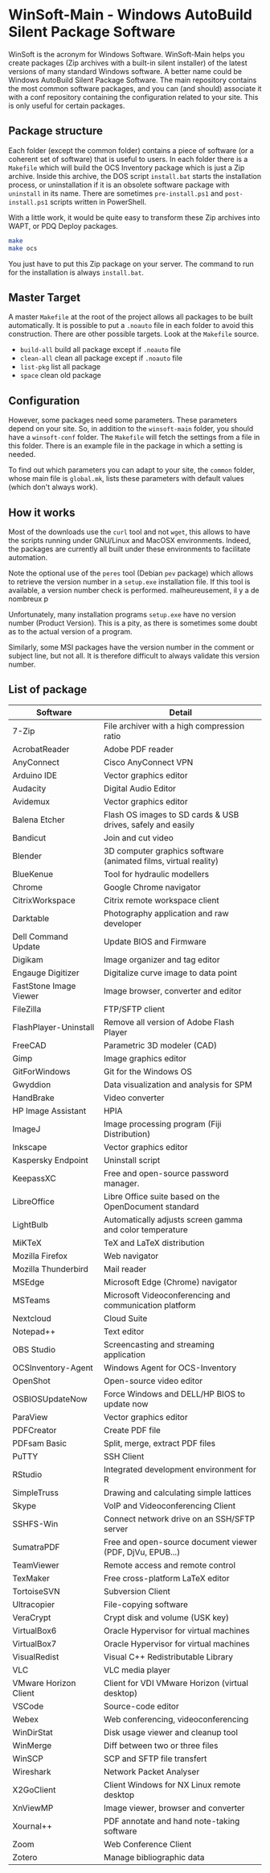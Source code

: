 # WinSoft-Main - Windows AutoBuild Silent Package Software

WinSoft is the acronym for Windows Software.
WinSoft-Main helps you create packages
(Zip archives with a built-in silent installer)
of the latest versions of many standard Windows software. 
A better name could be Windows AutoBuild Silent Package Software.
The main repository contains the most common software packages,
and you can (and should) associate it with a conf repository containing
the configuration related to your site.
This is only useful for certain packages.

## Package structure

Each folder (except the common folder) contains a piece of software
(or a coherent set of software) that is useful to users.
In each folder there is a `Makefile` which will build the OCS Inventory
package which is just a Zip archive.
Inside this archive, the DOS script `install.bat` starts the
installation process, or uninstallation if it is an obsolete software
package with `uninstall` in its name.
There are sometimes `pre-install.ps1` and `post-install.ps1` scripts
written in PowerShell.

With a little work, it would be quite easy to transform these Zip
archives into WAPT, or PDQ Deploy packages.

```bash
make
make ocs
```

You just have to put this Zip package on your server.
The command to run for the installation is always `install.bat`.

## Master Target

A master `Makefile` at the root of the project allows all packages to
be built automatically. It is possible to put a `.noauto` file in each
folder to avoid this construction.
There are other possible targets. Look at the `Makefile` source.

* `build-all`  build all package except if `.noauto` file
* `clean-all`  clean all package except if `.noauto` file
* `list-pkg`   list all package
* `space`      clean old package

## Configuration

However, some packages need some parameters.
These parameters depend on your site.
So, in addition to the `winsoft-main` folder, you should have a `winsoft-conf` folder.
The `Makefile` will fetch the settings from a file in this folder.
There is an example file in the package in which a setting is needed.

To find out which parameters you can adapt to your site, the `common`
folder, whose main file is `global.mk`, lists these parameters with
default values (which don't always work).

## How it works

Most of the downloads use the `curl` tool and not `wget`,
this allows to have the scripts running under GNU/Linux and MacOSX environments.
Indeed, the packages are currently all built under these environments
to facilitate automation.

Note the optional use of the `peres` tool (Debian `pev` package)
which allows to retrieve the version number in a `setup.exe` installation file.
If this tool is available, a version number check is performed.
malheureusement, il y a de nombreux p

Unfortunately, many installation programs `setup.exe` have no version
number (Product Version). This is a pity, as there is sometimes some
doubt as to the actual version of a program.

Similarly, some MSI packages have the version number in the comment or
subject line, but not all. It is therefore difficult to always validate
this version number.

## List of package

 | Software | Detail |
 | -------- | ------ |
 | 7-Zip | File archiver with a high compression ratio |
 | AcrobatReader | Adobe PDF reader |
 | AnyConnect | Cisco AnyConnect VPN |
 | Arduino IDE | Vector graphics editor |
 | Audacity | Digital Audio Editor |
 | Avidemux | Vector graphics editor |
 | Balena Etcher | Flash OS images to SD cards & USB drives, safely and easily |
 | Bandicut | Join and cut video |
 | Blender | 3D computer graphics software (animated films, virtual reality) |
 | BlueKenue | Tool for hydraulic modellers |
 | Chrome | Google Chrome navigator |
 | CitrixWorkspace | Citrix remote workspace client |
 | Darktable | Photography application and raw developer |
 | Dell Command Update | Update BIOS and Firmware |
 | Digikam | Image organizer and tag editor  |
 | Engauge Digitizer | Digitalize curve image to data point |
 | FastStone Image Viewer | Image browser, converter and editor |
 | FileZilla | FTP/SFTP client |
 | FlashPlayer-Uninstall | Remove all version of Adobe Flash Player |
 | FreeCAD | Parametric 3D modeler (CAD) |
 | Gimp | Image graphics editor |
 | GitForWindows | Git for the Windows OS |
 | Gwyddion | Data visualization and analysis for SPM |
 | HandBrake | Video converter |
 | HP Image Assistant | HPIA |
 | ImageJ | Image processing program (Fiji Distribution) |
 | Inkscape | Vector graphics editor |
 | Kaspersky Endpoint | Uninstall script |
 | KeepassXC | Free and open-source password manager. |
 | LibreOffice | Libre Office suite based on the OpenDocument standard |
 | LightBulb | Automatically adjusts screen gamma and color temperature |
 | MiKTeX | TeX and LaTeX distribution |
 | Mozilla Firefox | Web navigator |
 | Mozilla Thunderbird | Mail reader |
 | MSEdge | Microsoft Edge (Chrome) navigator |
 | MSTeams | Microsoft Videoconferencing and communication platform |
 | Nextcloud | Cloud Suite |
 | Notepad++ | Text editor |
 | OBS Studio | Screencasting and streaming application |
 | OCSInventory-Agent | Windows Agent for OCS-Inventory |
 | OpenShot | Open-source video editor |
 | OSBIOSUpdateNow | Force Windows and DELL/HP BIOS to update now |
 | ParaView | Vector graphics editor |
 | PDFCreator | Create PDF file |
 | PDFsam Basic | Split, merge, extract PDF files |
 | PuTTY | SSH Client |
 | RStudio | Integrated development environment for R |
 | SimpleTruss | Drawing and calculating simple lattices |
 | Skype | VoIP and Videoconferencing Client |
 | SSHFS-Win | Connect network drive on an SSH/SFTP server |
 | SumatraPDF | Free and open-source document viewer (PDF, DjVu, EPUB...) |
 | TeamViewer | Remote access and remote control |
 | TexMaker | Free cross-platform LaTeX editor |
 | TortoiseSVN | Subversion Client |
 | Ultracopier | File-copying software |
 | VeraCrypt | Crypt disk and volume (USK key) |
 | VirtualBox6 | Oracle Hypervisor for virtual machines |
 | VirtualBox7 | Oracle Hypervisor for virtual machines |
 | VisualRedist | Visual C++ Redistributable Library |
 | VLC | VLC media player |
 | VMware Horizon Client | Client for VDI VMware Horizon (virtual desktop) |
 | VSCode | Source-code editor |
 | Webex | Web conferencing, videoconferencing  |
 | WinDirStat | Disk usage viewer and cleanup tool |
 | WinMerge | Diff between two or three files |
 | WinSCP | SCP and SFTP file transfert |
 | Wireshark | Network Packet Analyser |
 | X2GoClient | Client Windows for NX Linux remote desktop |
 | XnViewMP | Image viewer, browser and converter |
 | Xournal++ | PDF annotate and hand note-taking software |
 | Zoom | Web Conference Client |
 | Zotero | Manage bibliographic data |
